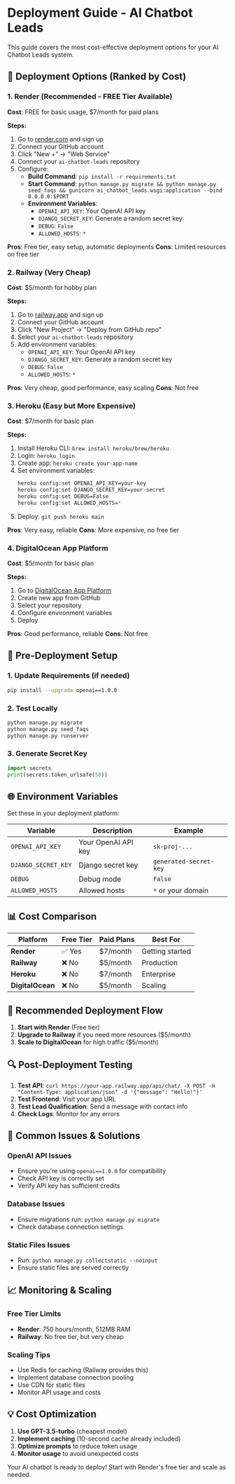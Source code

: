 # Deployment Guide - AI Chatbot Leads

This guide covers the most cost-effective deployment options for your AI Chatbot Leads system.

## 🚀 Deployment Options (Ranked by Cost)

### 1. **Render (Recommended - FREE Tier Available)**
**Cost**: FREE for basic usage, $7/month for paid plans

**Steps:**
1. Go to [render.com](https://render.com) and sign up
2. Connect your GitHub account
3. Click "New +" → "Web Service"
4. Connect your `ai-chatbot-leads` repository
5. Configure:
   - **Build Command**: `pip install -r requirements.txt`
   - **Start Command**: `python manage.py migrate && python manage.py seed_faqs && gunicorn ai_chatbot_leads.wsgi:application --bind 0.0.0.0:$PORT`
   - **Environment Variables**:
     - `OPENAI_API_KEY`: Your OpenAI API key
     - `DJANGO_SECRET_KEY`: Generate a random secret key
     - `DEBUG`: `False`
     - `ALLOWED_HOSTS`: `*`

**Pros**: Free tier, easy setup, automatic deployments
**Cons**: Limited resources on free tier

### 2. **Railway (Very Cheap)**
**Cost**: $5/month for hobby plan

**Steps:**
1. Go to [railway.app](https://railway.app) and sign up
2. Connect your GitHub account
3. Click "New Project" → "Deploy from GitHub repo"
4. Select your `ai-chatbot-leads` repository
5. Add environment variables:
   - `OPENAI_API_KEY`: Your OpenAI API key
   - `DJANGO_SECRET_KEY`: Generate a random secret key
   - `DEBUG`: `False`
   - `ALLOWED_HOSTS`: `*`

**Pros**: Very cheap, good performance, easy scaling
**Cons**: Not free

### 3. **Heroku (Easy but More Expensive)**
**Cost**: $7/month for basic plan

**Steps:**
1. Install Heroku CLI: `brew install heroku/brew/heroku`
2. Login: `heroku login`
3. Create app: `heroku create your-app-name`
4. Set environment variables:
   ```bash
   heroku config:set OPENAI_API_KEY=your-key
   heroku config:set DJANGO_SECRET_KEY=your-secret
   heroku config:set DEBUG=False
   heroku config:set ALLOWED_HOSTS=*
   ```
5. Deploy: `git push heroku main`

**Pros**: Very easy, reliable
**Cons**: More expensive, no free tier

### 4. **DigitalOcean App Platform**
**Cost**: $5/month for basic plan

**Steps:**
1. Go to [DigitalOcean App Platform](https://cloud.digitalocean.com/apps)
2. Create new app from GitHub
3. Select your repository
4. Configure environment variables
5. Deploy

**Pros**: Good performance, reliable
**Cons**: Not free

## 🔧 Pre-Deployment Setup

### 1. Update Requirements (if needed)
```bash
pip install --upgrade openai==1.0.0
```

### 2. Test Locally
```bash
python manage.py migrate
python manage.py seed_faqs
python manage.py runserver
```

### 3. Generate Secret Key
```python
import secrets
print(secrets.token_urlsafe(50))
```

## 🌐 Environment Variables

Set these in your deployment platform:

| Variable | Description | Example |
|----------|-------------|---------|
| `OPENAI_API_KEY` | Your OpenAI API key | `sk-proj-...` |
| `DJANGO_SECRET_KEY` | Django secret key | `generated-secret-key` |
| `DEBUG` | Debug mode | `False` |
| `ALLOWED_HOSTS` | Allowed hosts | `*` or your domain |

## 📊 Cost Comparison

| Platform | Free Tier | Paid Plans | Best For |
|----------|-----------|------------|----------|
| **Render** | ✅ Yes | $7/month | Getting started |
| **Railway** | ❌ No | $5/month | Production |
| **Heroku** | ❌ No | $7/month | Enterprise |
| **DigitalOcean** | ❌ No | $5/month | Scaling |

## 🎯 Recommended Deployment Flow

1. **Start with Render** (Free tier)
2. **Upgrade to Railway** if you need more resources ($5/month)
3. **Scale to DigitalOcean** for high traffic ($5/month)

## 🔍 Post-Deployment Testing

1. **Test API**: `curl https://your-app.railway.app/api/chat/ -X POST -H "Content-Type: application/json" -d '{"message": "Hello!"}'`
2. **Test Frontend**: Visit your app URL
3. **Test Lead Qualification**: Send a message with contact info
4. **Check Logs**: Monitor for any errors

## 🚨 Common Issues & Solutions

### OpenAI API Issues
- Ensure you're using `openai==1.0.0` for compatibility
- Check API key is correctly set
- Verify API key has sufficient credits

### Database Issues
- Ensure migrations run: `python manage.py migrate`
- Check database connection settings

### Static Files Issues
- Run: `python manage.py collectstatic --noinput`
- Ensure static files are served correctly

## 📈 Monitoring & Scaling

### Free Tier Limits
- **Render**: 750 hours/month, 512MB RAM
- **Railway**: No free tier, but very cheap

### Scaling Tips
- Use Redis for caching (Railway provides this)
- Implement database connection pooling
- Use CDN for static files
- Monitor API usage and costs

## 💡 Cost Optimization

1. **Use GPT-3.5-turbo** (cheapest model)
2. **Implement caching** (10-second cache already included)
3. **Optimize prompts** to reduce token usage
4. **Monitor usage** to avoid unexpected costs

Your AI chatbot is ready to deploy! Start with Render's free tier and scale as needed.




